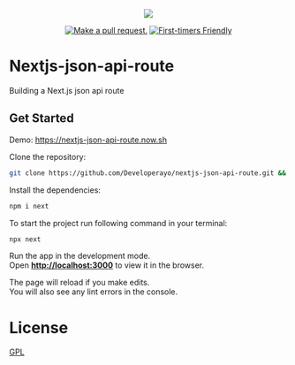 <center>
<img src="https://og-image.now.sh/Building%20a%20**Next.js**%20json%20api%20route.png?theme=light&md=1&fontSize=100px&images=https%3A%2F%2Fassets.zeit.co%2Fimage%2Fupload%2Ffront%2Fassets%2Fdesign%2Fnextjs-black-logo.svg">
    <p align="center">
  <a href="http://makeapullrequest.com"><img src="https://img.shields.io/badge/PR(s)-welcome-brightgreen.svg?style=flat-square" alt="Make a pull request."></a>
  <a href="http://www.firsttimersonly.com"><img src="https://img.shields.io/badge/first--timers--only-friendly-blue.svg?style=flat-square" alt="First-timers Friendly"></a>
  </p>
</center>

# Nextjs-json-api-route
Building a Next.js json api route

## Get Started

Demo: https://nextjs-json-api-route.now.sh

Clone the repository:

```bash 
git clone https://github.com/Developerayo/nextjs-json-api-route.git && cd nextjs-json-api-route
```


Install the dependencies:

```bash 
npm i next
```

To start the project run following command in your terminal:

```bash 
npx next
```

Run the app in the development mode.<br>
Open **[http://localhost:3000](http://localhost:3000)** to view it in the browser.

The page will reload if you make edits.<br>
You will also see any lint errors in the console.

# License
[GPL](LICENSE)
